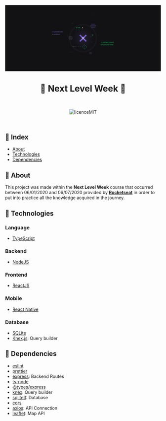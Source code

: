 <img align="center" src="https://github.com/jeanhrsouza/NLW01/blob/master/nlw.jpg">
</br>

<h1 align="center">🚀 Next Level Week 🚀 </h1>

</br>
<p align="center">
  <img src="https://camo.githubusercontent.com/dda2124efff062e38068943c6e848540387df6e5/68747470733a2f2f696d672e736869656c64732e696f2f62616467652f6c6963656e73652d4d49542d253233303444333631" alt="licenceMIT">
</p>
</br>

## :mag_right: Index

- [About](#-About)
- [Technologies](#-Technologies)
- [Dependencies](#-Dependencies)


## :speech_balloon: About

This project was made within the **Next Level Week** course that occurred between 06/01/2020 and 06/07/2020 provided by <a href = "https://rocketseat.com.br/">**Rocketseat**</a> in order to put into practice all the knowledge acquired in the journey.


## :rocket: Technologies
### Language
- [TypeScript](https://www.typescriptlang.org/)
### Backend
- [NodeJS](https://nodejs.org/en/)
### Frontend
- [ReactJS](https://reactjs.org/)
### Mobile
- [React Native](https://reactnative.dev/)
### Database
- [SQLite](https://www.sqlite.org/index.html)
- [Knex.js](http://knexjs.org/): Query builder

## :wrench: Dependencies
- [eslint]()
- [prettier]()
- [express](https://expressjs.com/): Backend Routes
- [ts-node](https://www.npmjs.com/package/ts-node)
- [@types/express](https://www.npmjs.com/package/@types/express)
- [knex](http://knexjs.org/): Query builder
- [sqlite3](https://www.sqlite.org/index.html): Database
- [cors](https://developer.mozilla.org/en-US/docs/Web/HTTP/CORS)
- [axios](): API Connection
- [leaflet](): Map API